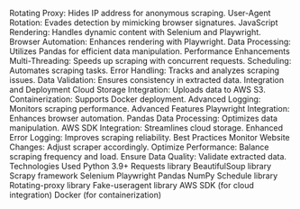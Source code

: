 Rotating Proxy: Hides IP address for anonymous scraping.
User-Agent Rotation: Evades detection by mimicking browser signatures.
JavaScript Rendering: Handles dynamic content with Selenium and Playwright.
Browser Automation: Enhances rendering with Playwright.
Data Processing: Utilizes Pandas for efficient data manipulation.
Performance Enhancements
Multi-Threading: Speeds up scraping with concurrent requests.
Scheduling: Automates scraping tasks.
Error Handling: Tracks and analyzes scraping issues.
Data Validation: Ensures consistency in extracted data.
Integration and Deployment
Cloud Storage Integration: Uploads data to AWS S3.
Containerization: Supports Docker deployment.
Advanced Logging: Monitors scraping performance.
Advanced Features
Playwright Integration: Enhances browser automation.
Pandas Data Processing: Optimizes data manipulation.
AWS SDK Integration: Streamlines cloud storage.
Enhanced Error Logging: Improves scraping reliability.
Best Practices
Monitor Website Changes: Adjust scraper accordingly.
Optimize Performance: Balance scraping frequency and load.
Ensure Data Quality: Validate extracted data.
Technologies Used
Python 3.9+
Requests library
BeautifulSoup library
Scrapy framework
Selenium
Playwright
Pandas
NumPy
Schedule library
Rotating-proxy library
Fake-useragent library
AWS SDK (for cloud integration)
Docker (for containerization)

